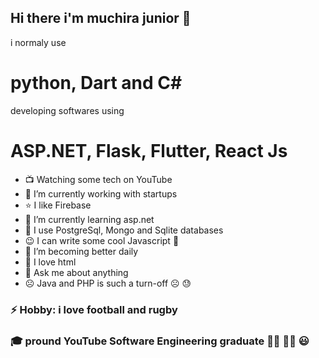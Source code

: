 ## Hi there i'm muchira junior 👋

i normaly use 
# python, Dart and C#

developing softwares using
# ASP.NET, Flask, Flutter, React Js


- :tv: Watching some tech on YouTube
- 🔭 I’m currently working with startups
- :star: I like Firebase 
- 🌱 I’m currently learning asp.net 
- :tada: I use PostgreSql, Mongo and Sqlite databases
- :wink: I can write some cool Javascript :zany_face:
- 👯 I’m  becoming better daily
- :gift_heart: I love html
- 💬 Ask me about anything
- :frowning_face: Java and PHP is such a turn-off :frowning_face: :sweat:


### ⚡ Hobby: i love football and rugby

### :mortar_board: pround YouTube Software Engineering graduate :student: :man_factory_worker: :smiley:
